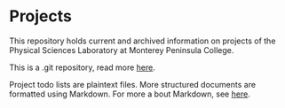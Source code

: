 # Projects
 
This repository holds current and archived information on projects of the Physical Sciences Laboratory at Monterey Peninsula College.

This is a .git repository, read more [here](/git.md).

Project todo lists are plaintext files. More structured documents are formatted using Markdown. For more a bout Markdown, see [here](/markdown.md).

